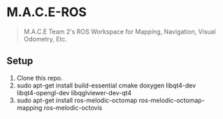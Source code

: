 # M.A.C.E-ROS
> M.A.C.E Team 2's ROS Workspace for Mapping, Navigation, Visual Odometry, Etc.

## Setup
 1. Clone this repo.
 2. sudo apt-get install build-essential cmake doxygen libqt4-dev \
	libqt4-opengl-dev libqglviewer-dev-qt4
 3. sudo apt-get install ros-melodic-octomap ros-melodic-octomap-mapping ros-melodic-octovis
